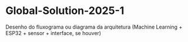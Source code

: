 # Global-Solution-2025-1
Desenho do fluxograma ou diagrama da arquitetura (Machine Learning + ESP32 + sensor + interface, se houver)
